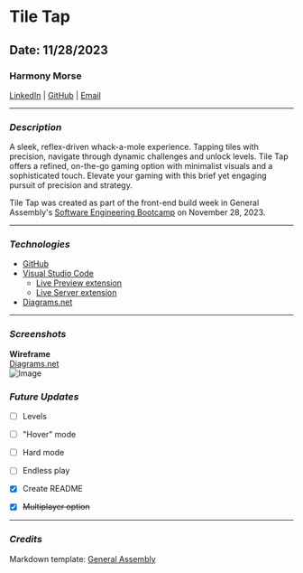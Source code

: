 # Tile Tap

## Date: 11/28/2023

### Harmony Morse
[LinkedIn](https://www.linkedin.com/in/harmonymorse/) 
|
[GitHub](https://github.com/HarmonyMorse)
|
[Email](mailto:harmonythedev@gmail.com)
***

### **_Description_**
A sleek, reflex-driven whack-a-mole experience. Tapping tiles with precision, navigate through dynamic challenges and unlock levels. Tile Tap offers a refined, on-the-go gaming option with minimalist visuals and a sophisticated touch. Elevate your gaming with this brief yet engaging pursuit of precision and strategy.

Tile Tap was created as part of the front-end build week in General Assembly's [Software Engineering Bootcamp](https://generalassemb.ly/education/software-engineering-immersive) on November 28, 2023.
***

### **_Technologies_**
- [GitHub](https://github.com)
- [Visual Studio Code](https://code.visualstudio.com)
  - [Live Preview extension](https://marketplace.visualstudio.com/items?itemName=ms-vscode.live-server)
  - [Live Server extension](https://marketplace.visualstudio.com/items?itemName=ritwickdey.LiveServer)
- [Diagrams.net](https://app.diagrams.net)
***

### **_Screenshots_**
**Wireframe**  
[Diagrams.net](https://drive.google.com/file/d/113lZLKeM5SdOSd5T8mIfuzMY6oxVHTsz/view?usp=sharing)  
![Image](https://i.imgur.com/jJhW4OV.png)

### **_Future Updates_**
- [ ] Levels
- [ ] "Hover" mode
- [ ] Hard mode
- [ ] Endless play
- [x] Create README
- [x] ~~Multiplayer option~~


***

### **_Credits_**
Markdown template: [General Assembly](https://github.com/SEI-R-11-13/u1_lab_markdown)
